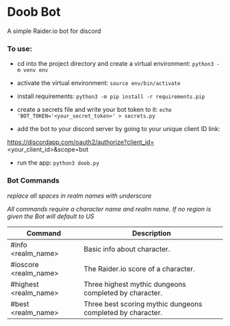 # Doob Bot

A simple Raider.io bot for discord

### To use:


* cd into the project directory and create a virtual environment:
`python3 -m venv env`


* activate the virtual environment:
`source env/bin/activate`


* install requirements:
`python3 -m pip install -r requirements.pip`


* create a secrets file and write your bot token to it:
`echo 'BOT_TOKEN='<your_secret_token>' > secrets.py`


* add the bot to your discord server by going to your unique client ID link:

https://discordapp.com/oauth2/authorize?client_id=<your_client_id>&scope=bot


* run the app:
`python3 doob.py`


### Bot Commands
*replace all spaces in realm names with underscore*

*All commands require a character name and realm name. If no region is given the Bot will default to US*

|Command                                          |Description                                                 |
|-------------------------------------------------|------------------------------------------------------------|
|#info <character> <realm_name> <region>          | Basic info about character.                                | 
|#ioscore <character> <realm_name> <region>       | The Raider.io score of a character.                        |
|#highest <character> <realm_name> <region>       | Three highest mythic dungeons completed by character.      |
|#best <character> <realm_name> <region>          | Three best scoring mythic dungeons completed by character. |
